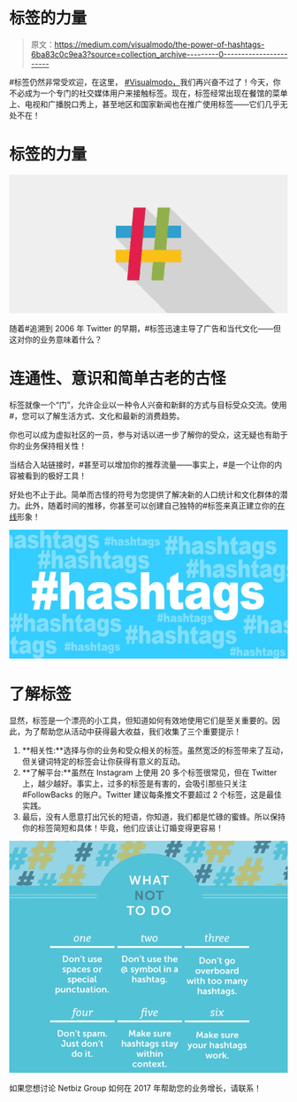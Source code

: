 # 标签的力量

> 原文：<https://medium.com/visualmodo/the-power-of-hashtags-6ba83c0c9ea3?source=collection_archive---------0----------------------->

#标签仍然非常受欢迎，在这里， [#Visualmodo，](https://visualmodo.com/)我们再兴奋不过了！今天，你不必成为一个专门的社交媒体用户来接触标签。现在，标签经常出现在餐馆的菜单上、电视和广播脱口秀上，甚至地区和国家新闻也在推广使用标签——它们几乎无处不在！

# 标签的力量

![](img/618e27c1bcefdd70978c4abcd51571ef.png)

随着#追溯到 2006 年 Twitter 的早期，#标签迅速主导了广告和当代文化——但这对你的业务意味着什么？

# 连通性、意识和简单古老的古怪

标签就像一个“门”，允许企业以一种令人兴奋和新鲜的方式与目标受众交流。使用#，您可以了解生活方式、文化和最新的消费趋势。

你也可以成为虚拟社区的一员，参与对话以进一步了解你的受众，这无疑也有助于你的业务保持相关性！

当结合入站链接时，#甚至可以增加你的推荐流量——事实上，#是一个让你的内容被看到的极好工具！

好处也不止于此。简单而古怪的符号为您提供了解决新的人口统计和文化群体的潜力。此外，随着时间的推移，你甚至可以创建自己独特的#标签来真正建立你的[在线](https://twitter.com/visualmodo)形象！

![](img/7470e9e5de3610713c6d74cfcf6b12b7.png)

# 了解标签

显然，标签是一个漂亮的小工具，但知道如何有效地使用它们是至关重要的。因此，为了帮助您从活动中获得最大收益，我们收集了三个重要提示！

1.  **相关性:**选择与你的业务和受众相关的标签。虽然宽泛的标签带来了互动，但关键词特定的标签会让你获得有意义的互动。
2.  **了解平台:**虽然在 Instagram 上使用 20 多个标签很常见，但在 Twitter 上，越少越好。事实上，过多的标签是有害的，会吸引那些只关注#FollowBacks 的账户。Twitter 建议每条推文不要超过 2 个标签，这是最佳实践。
3.  最后，没有人愿意打出冗长的短语，你知道，我们都是忙碌的蜜蜂。所以保持你的标签简短和具体！毕竟，他们应该让订婚变得更容易！

![](img/d48ac238da5e2ba21f4f1487cfd86130.png)

如果您想讨论 Netbiz Group 如何在 2017 年帮助您的业务增长，请联系！
